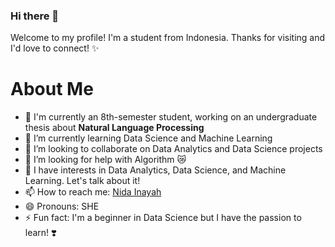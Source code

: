 ### Hi there 👋

Welcome to my profile! I'm a student from Indonesia. Thanks for visiting and I'd love to connect! ✨

# About Me
- 🔭 I'm currently an 8th-semester student, working on an undergraduate thesis about **Natural Language Processing**
- 🌱 I’m currently learning Data Science and Machine Learning
- 👯 I’m looking to collaborate on Data Analytics and Data Science projects
- 🤔 I’m looking for help with Algorithm 😿
- 💬 I have interests in Data Analytics, Data Science, and Machine Learning. Let's talk about it!
- 📫 How to reach me: [Nida Inayah](https://linked.com/in/nidainayah)
- 😄 Pronouns: SHE
- ⚡ Fun fact: I'm a beginner in Data Science but I have the passion to learn! ❣️
<!--
**nidainayah/nidainayah** is a ✨ _special_ ✨ repository because its `README.md` (this file) appears on your GitHub profile.


Here are some ideas to get you started:

- 🔭 I’m currently working on ...
- 🌱 I’m currently learning ...
- 👯 I’m looking to collaborate on ...
- 🤔 I’m looking for help with ...
- 💬 Ask me about ...
- 📫 How to reach me: ...
- 😄 Pronouns: ...
- ⚡ Fun fact: ...
-->
